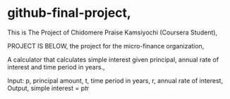 # github-final-project,
This is The Project of Chidomere Praise Kamsiyochi (Coursera Student),

PROJECT IS BELOW,
the project for the micro-finance organization,

A calculator that calculates simple interest given principal, annual rate of interest and time period in years.,

Input:
   p, principal amount,
   t, time period in years,
   r, annual rate of interest,
Output,
   simple interest = p*t*r
